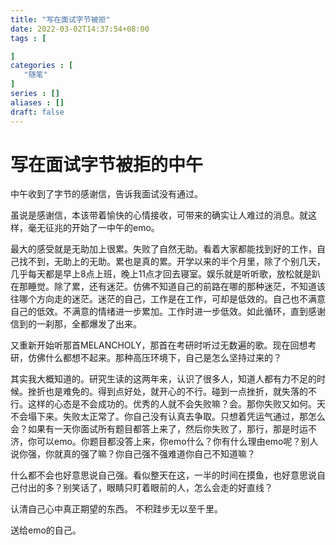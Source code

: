 ```yaml
---
title: "写在面试字节被拒"
date: 2022-03-02T14:37:54+08:00
tags : [

]
categories : [
   "随笔"
]
series : []
aliases : []
draft: false
---
```


# 写在面试字节被拒的中午

中午收到了字节的感谢信，告诉我面试没有通过。

虽说是感谢信，本该带着愉快的心情接收，可带来的确实让人难过的消息。就这样，毫无征兆的开始了一中午的emo。

最大的感受就是无助加上很累。失败了自然无助。看着大家都能找到好的工作，自己找不到，无助上的无助。累也是真的累。开学以来的半个月里，除了个别几天，几乎每天都是早上8点上班，晚上11点才回去寝室。娱乐就是听听歌，放松就是趴在那睡觉。除了累，还有迷茫。仿佛不知道自己的前路在哪的那种迷茫，不知道该往哪个方向走的迷茫。迷茫的自己，工作是在工作，可却是低效的。自己也不满意自己的低效。不满意的情绪进一步累加。工作时进一步低效。如此循环，直到感谢信到的一刹那，全都爆发了出来。

又重新开始听那首MELANCHOLY，那首在考研时听过无数遍的歌。现在回想考研，仿佛什么都想不起来。那种高压环境下，自己是怎么坚持过来的？

其实我大概知道的。研究生读的这两年来，认识了很多人，知道人都有力不足的时候。挫折也是难免的。得到点好处，就开心的不行。碰到一点挫折，就失落的不行。这样的心态是不会成功的。优秀的人就不会失败嘛？会。那你失败又如何。天不会塌下来。失败太正常了。你自己没有认真去争取。只想着凭运气通过，那怎么会？如果有一天你面试所有题目都答上来了，然后你失败了，那行，那是时运不济，你可以emo。你题目都没答上来，你emo什么？你有什么理由emo呢？别人说你强，你就真的强了嘛？你自己强不强难道你自己不知道嘛？

什么都不会也好意思说自己强。看似整天在这，一半的时间在摸鱼，也好意思说自己付出的多？别笑话了，眼睛只盯着眼前的人，怎么会走的好直线？

认清自己心中真正期望的东西。
不积跬步无以至千里。

送给emo的自己。



